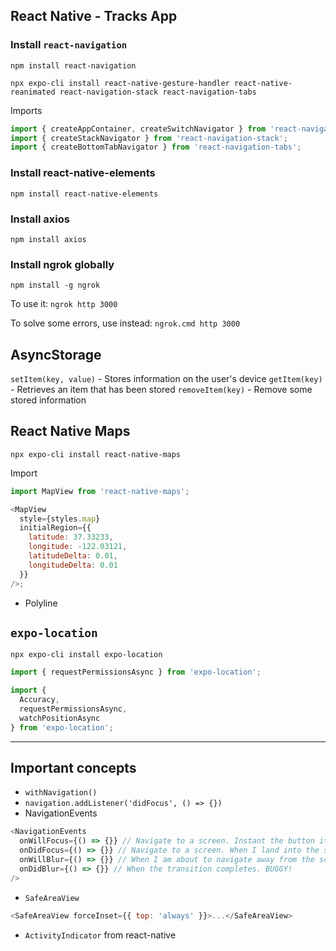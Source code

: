 ## React Native - Tracks App

### Install `react-navigation`

`npm install react-navigation`

`npx expo-cli install react-native-gesture-handler react-native-reanimated react-navigation-stack react-navigation-tabs`

Imports

```js
import { createAppContainer, createSwitchNavigator } from 'react-navigation';
import { createStackNavigator } from 'react-navigation-stack';
import { createBottomTabNavigator } from 'react-navigation-tabs';
```

### Install react-native-elements

`npm install react-native-elements`

### Install axios

`npm install axios`

### Install ngrok globally

`npm install -g ngrok`

To use it:
`ngrok http 3000`

To solve some errors, use instead:
`ngrok.cmd http 3000`

## AsyncStorage

`setItem(key, value)` - Stores information on the user's device
`getItem(key)` - Retrieves an item that has been stored
`removeItem(key)` - Remove some stored information

## React Native Maps

`npx expo-cli install react-native-maps`

Import

```js
import MapView from 'react-native-maps';

<MapView
  style={styles.map}
  initialRegion={{
    latitude: 37.33233,
    longitude: -122.03121,
    latitudeDelta: 0.01,
    longitudeDelta: 0.01
  }}
/>;
```

- Polyline

## `expo-location`

`npx expo-cli install expo-location`

```js
import { requestPermissionsAsync } from 'expo-location';
```

```js
import {
  Accuracy,
  requestPermissionsAsync,
  watchPositionAsync
} from 'expo-location';
```

---

## Important concepts

- `withNavigation()`
- `navigation.addListener('didFocus', () => {})`
- NavigationEvents

```js
<NavigationEvents
  onWillFocus={() => {}} // Navigate to a screen. Instant the button it is pressed.
  onDidFocus={() => {}} // Navigate to a screen. When I land into the screen.
  onWillBlur={() => {}} // When I am about to navigate away from the screen
  onDidBlur={() => {}} // When the transition completes. BUGGY!
/>
```

- `SafeAreaView`

```js
<SafeAreaView forceInset={{ top: 'always' }}>...</SafeAreaView>
```

- `ActivityIndicator` from react-native
